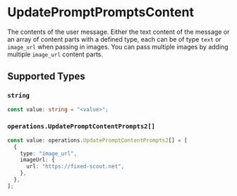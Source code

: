 # UpdatePromptPromptsContent

The contents of the user message. Either the text content of the message or an array of content parts with a defined type, each can be of type `text` or `image_url` when passing in images. You can pass multiple images by adding multiple `image_url` content parts. 


## Supported Types

### `string`

```typescript
const value: string = "<value>";
```

### `operations.UpdatePromptContentPrompts2[]`

```typescript
const value: operations.UpdatePromptContentPrompts2[] = [
  {
    type: "image_url",
    imageUrl: {
      url: "https://fixed-scout.net",
    },
  },
];
```

